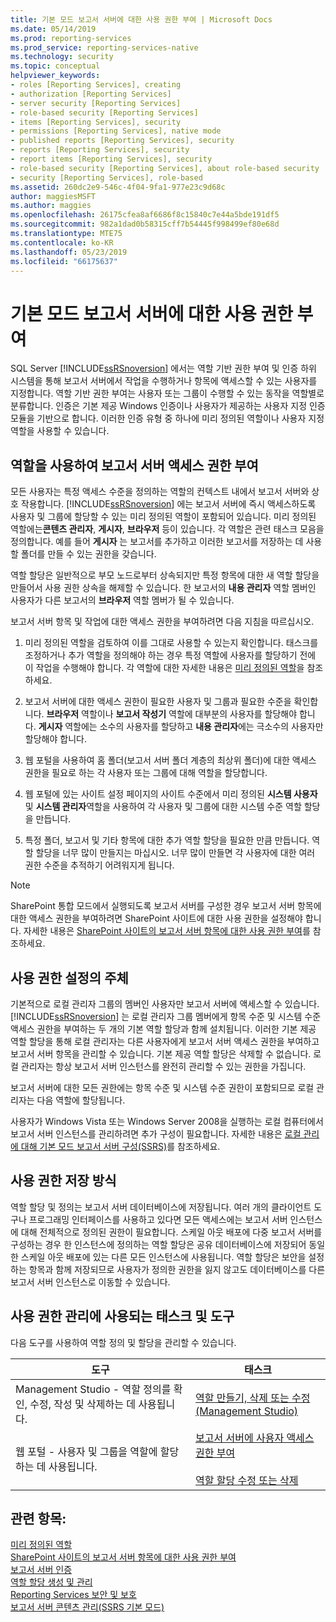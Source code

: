 ```yaml
---
title: 기본 모드 보고서 서버에 대한 사용 권한 부여 | Microsoft Docs
ms.date: 05/14/2019
ms.prod: reporting-services
ms.prod_service: reporting-services-native
ms.technology: security
ms.topic: conceptual
helpviewer_keywords:
- roles [Reporting Services], creating
- authorization [Reporting Services]
- server security [Reporting Services]
- role-based security [Reporting Services]
- items [Reporting Services], security
- permissions [Reporting Services], native mode
- published reports [Reporting Services], security
- reports [Reporting Services], security
- report items [Reporting Services], security
- role-based security [Reporting Services], about role-based security
- security [Reporting Services], role-based
ms.assetid: 260dc2e9-546c-4f04-9fa1-977e23c9d68c
author: maggiesMSFT
ms.author: maggies
ms.openlocfilehash: 26175cfea8af6686f8c15840c7e44a5bde191df5
ms.sourcegitcommit: 982a1dad0b58315cff7b54445f998499ef80e68d
ms.translationtype: MTE75
ms.contentlocale: ko-KR
ms.lasthandoff: 05/23/2019
ms.locfileid: "66175637"
---
```

# <a name="granting-permissions-on-a-native-mode-report-server"></a>기본 모드 보고서 서버에 대한 사용 권한 부여
  SQL Server [!INCLUDE[ssRSnoversion](../../includes/ssrsnoversion-md.md)] 에서는 역할 기반 권한 부여 및 인증 하위 시스템을 통해 보고서 서버에서 작업을 수행하거나 항목에 액세스할 수 있는 사용자를 지정합니다. 역할 기반 권한 부여는 사용자 또는 그룹이 수행할 수 있는 동작을 역할별로 분류합니다. 인증은 기본 제공 Windows 인증이나 사용자가 제공하는 사용자 지정 인증 모듈을 기반으로 합니다. 이러한 인증 유형 중 하나에 미리 정의된 역할이나 사용자 지정 역할을 사용할 수 있습니다.  
  
## <a name="using-roles-to-grant-report-server-access"></a>역할을 사용하여 보고서 서버 액세스 권한 부여  
 모든 사용자는 특정 액세스 수준을 정의하는 역할의 컨텍스트 내에서 보고서 서버와 상호 작용합니다. [!INCLUDE[ssRSnoversion](../../includes/ssrsnoversion-md.md)] 에는 보고서 서버에 즉시 액세스하도록 사용자 및 그룹에 할당할 수 있는 미리 정의된 역할이 포함되어 있습니다. 미리 정의된 역할에는**콘텐츠 관리자**, **게시자**, **브라우저** 등이 있습니다. 각 역할은 관련 태스크 모음을 정의합니다. 예를 들어 **게시자** 는 보고서를 추가하고 이러한 보고서를 저장하는 데 사용할 폴더를 만들 수 있는 권한을 갖습니다.  
  
 역할 할당은 일반적으로 부모 노드로부터 상속되지만 특정 항목에 대한 새 역할 할당을 만들어서 사용 권한 상속을 해제할 수 있습니다. 한 보고서의 **내용 관리자** 역할 멤버인 사용자가 다른 보고서의 **브라우저** 역할 멤버가 될 수 있습니다.  
  
 보고서 서버 항목 및 작업에 대한 액세스 권한을 부여하려면 다음 지침을 따르십시오.  
  
1.  미리 정의된 역할을 검토하여 이를 그대로 사용할 수 있는지 확인합니다. 태스크를 조정하거나 추가 역할을 정의해야 하는 경우 특정 역할에 사용자를 할당하기 전에 이 작업을 수행해야 합니다. 각 역할에 대한 자세한 내용은 [미리 정의된 역할](../../reporting-services/security/role-definitions-predefined-roles.md)을 참조하세요.  
  
2.  보고서 서버에 대한 액세스 권한이 필요한 사용자 및 그룹과 필요한 수준을 확인합니다. **브라우저** 역할이나 **보고서 작성기** 역할에 대부분의 사용자를 할당해야 합니다. **게시자** 역할에는 소수의 사용자를 할당하고 **내용 관리자**에는 극소수의 사용자만 할당해야 합니다.  
  
3.  웹 포털을 사용하여 홈 폴더(보고서 서버 폴더 계층의 최상위 폴더)에 대한 액세스 권한을 필요로 하는 각 사용자 또는 그룹에 대해 역할을 할당합니다.  
  
4.  웹 포털에 있는 사이트 설정 페이지의 사이트 수준에서 미리 정의된 **시스템 사용자** 및 **시스템 관리자**역할을 사용하여 각 사용자 및 그룹에 대한 시스템 수준 역할 할당을 만듭니다.  
  
5.  특정 폴더, 보고서 및 기타 항목에 대한 추가 역할 할당을 필요한 만큼 만듭니다. 역할 할당을 너무 많이 만들지는 마십시오. 너무 많이 만들면 각 사용자에 대한 여러 권한 수준을 추적하기 어려워지게 됩니다.  
  
> [!NOTE]  
>  SharePoint 통합 모드에서 실행되도록 보고서 서버를 구성한 경우 보고서 서버 항목에 대한 액세스 권한을 부여하려면 SharePoint 사이트에 대한 사용 권한을 설정해야 합니다. 자세한 내용은 [SharePoint 사이트의 보고서 서버 항목에 대한 사용 권한 부여](../../reporting-services/security/granting-permissions-on-report-server-items-on-a-sharepoint-site.md)를 참조하세요.  
  
## <a name="who-sets-permissions"></a>사용 권한 설정의 주체  
 기본적으로 로컬 관리자 그룹의 멤버인 사용자만 보고서 서버에 액세스할 수 있습니다. [!INCLUDE[ssRSnoversion](../../includes/ssrsnoversion-md.md)] 는 로컬 관리자 그룹 멤버에게 항목 수준 및 시스템 수준 액세스 권한을 부여하는 두 개의 기본 역할 할당과 함께 설치됩니다. 이러한 기본 제공 역할 할당을 통해 로컬 관리자는 다른 사용자에게 보고서 서버 액세스 권한을 부여하고 보고서 서버 항목을 관리할 수 있습니다. 기본 제공 역할 할당은 삭제할 수 없습니다. 로컬 관리자는 항상 보고서 서버 인스턴스를 완전히 관리할 수 있는 권한을 가집니다.  
  
 보고서 서버에 대한 모든 권한에는 항목 수준 및 시스템 수준 권한이 포함되므로 로컬 관리자는 다음 역할에 할당됩니다.  
  
 사용자가 Windows Vista 또는 Windows Server 2008을 실행하는 로컬 컴퓨터에서 보고서 서버 인스턴스를 관리하려면 추가 구성이 필요합니다. 자세한 내용은 [로컬 관리에 대해 기본 모드 보고서 서버 구성&#40;SSRS&#41;](../../reporting-services/report-server/configure-a-native-mode-report-server-for-local-administration-ssrs.md)를 참조하세요.  
  
## <a name="how-permissions-are-stored"></a>사용 권한 저장 방식  
 역할 할당 및 정의는 보고서 서버 데이터베이스에 저장됩니다. 여러 개의 클라이언트 도구나 프로그래밍 인터페이스를 사용하고 있다면 모든 액세스에는 보고서 서버 인스턴스에 대해 전체적으로 정의된 권한이 필요합니다. 스케일 아웃 배포에 다중 보고서 서버를 구성하는 경우 한 인스턴스에 정의하는 역할 할당은 공유 데이터베이스에 저장되어 동일한 스케일 아웃 배포에 있는 다른 모든 인스턴스에 사용됩니다. 역할 할당은 보안을 설정하는 항목과 함께 저장되므로 사용자가 정의한 권한을 잃지 않고도 데이터베이스를 다른 보고서 서버 인스턴스로 이동할 수 있습니다.  
  
## <a name="tasks-and-tools-for-managing-permissions"></a>사용 권한 관리에 사용되는 태스크 및 도구  
 다음 도구를 사용하여 역할 정의 및 할당을 관리할 수 있습니다.  
  
|도구|태스크|  
|----------|-----------|  
|Management Studio - 역할 정의를 확인, 수정, 작성 및 삭제하는 데 사용됩니다.|[역할 만들기, 삭제 또는 수정&#40;Management Studio&#41;](../../reporting-services/security/role-definitions-create-delete-or-modify.md)|  
|웹 포털 - 사용자 및 그룹을 역할에 할당하는 데 사용됩니다.|[보고서 서버에 사용자 액세스 권한 부여](../../reporting-services/security/grant-user-access-to-a-report-server.md)<br /><br /> [역할 할당 수정 또는 삭제](../../reporting-services/security/role-assignments-modify-or-delete.md)|  
  
## <a name="see-also"></a>관련 항목:  
 [미리 정의된 역할](../../reporting-services/security/role-definitions-predefined-roles.md)   
 [SharePoint 사이트의 보고서 서버 항목에 대한 사용 권한 부여](../../reporting-services/security/granting-permissions-on-report-server-items-on-a-sharepoint-site.md)   
 [보고서 서버 인증](../../reporting-services/security/authentication-with-the-report-server.md)   
 [역할 할당 생성 및 관리](../../reporting-services/security/create-and-manage-role-assignments.md)   
 [Reporting Services 보안 및 보호](../../reporting-services/security/reporting-services-security-and-protection.md)   
 [보고서 서버 콘텐츠 관리&#40;SSRS 기본 모드&#41;](../../reporting-services/report-server/report-server-content-management-ssrs-native-mode.md)  
  
  
